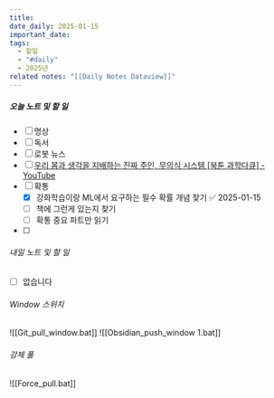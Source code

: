 ```yaml
---
title: 
date_daily: 2025-01-15
important_date: 
tags:
  - 할일
  - "#daily"
  - 2025년
related notes: "[[Daily Notes Dataview]]"
---
```

##### 오늘 노트 및 할 일 
- [ ] 명상
- [ ] 독서
- [ ] 로봇 뉴스
- [ ]  [우리 몸과 생각을 지배하는 진짜 주인, 무의식 시스템 \[북툰 과학다큐\] - YouTube](https://youtu.be/QUkqLPFKUto?si=ZlR0Yhw34HiyPyxx)
- [ ] 확통
	- [x] 강화학습이랑 ML에서 요구하는 필수 확률 개념 찾기 ✅ 2025-01-15
	- [ ] 책에 그런게 있는지 찾기 
	- [ ] 확통 중요 파트만 읽기
- [ ] 
  




###### 내일 노트 및 할 일
- [ ]  없습니다


######  Window 스위치
![[Git_pull_window.bat]]
![[Obsidian_push_window 1.bat]]



###### 강제 풀
![[Force_pull.bat]]